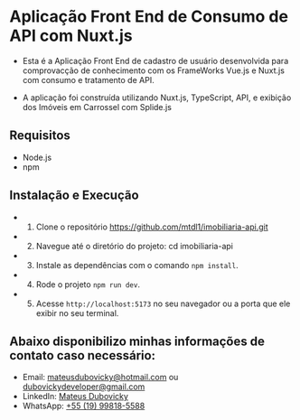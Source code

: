 # Aplicação Front End de Consumo de API com Nuxt.js

- Esta é a Aplicação Front End de cadastro de usuário desenvolvida para comprovacção de conhecimento com os FrameWorks Vue.js e Nuxt.js com consumo e tratamento de API.

- A aplicação foi construída utilizando Nuxt.js, TypeScript, API, e exibição dos Imóveis em Carrossel com Splide.js

## Requisitos
- Node.js
- npm

## Instalação e Execução

- 1. Clone o repositório https://github.com/mtdl1/imobiliaria-api.git
- 2. Navegue até o diretório do projeto: cd imobiliaria-api
- 3. Instale as dependências com o comando `npm install`.
- 4. Rode o projeto `npm run dev`.
- 5. Acesse `http://localhost:5173` no seu navegador ou a porta que ele exibir no seu terminal.

## Abaixo disponibilizo minhas informações de contato caso necessário:
- Email: mateusdubovicky@hotmail.com ou dubovickydeveloper@gmail.com
- LinkedIn: [Mateus Dubovicky](https://www.linkedin.com/in/mateus-dubovicky/)
- WhatsApp: [+55 (19) 99818-5588](https://wa.me/5519998185588?text=Vim%20pelo%20Readme)